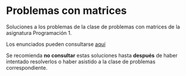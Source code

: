 # Problemas con matrices

Soluciones a los problemas de la clase de problemas con matrices de la asignatura Programación 1.

Los enunciados pueden consultarse [aquí](https://miguel-latre.github.io/transparencias/problemas-7b-problemas-con-matrices.pdf)

Se recomienda **no consultar** estas soluciones hasta **después** de haber intentado resolverlos o haber asistido a la clase de problemas correspondiente.
